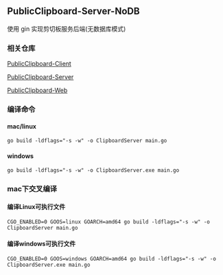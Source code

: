 ## PublicClipboard-Server-NoDB

使用 gin 实现剪切板服务后端(无数据库模式)

### 相关仓库
[PublicClipboard-Client](https://github.com/sxz799/PublicClipboard-Client)

[PublicClipboard-Server](https://github.com/sxz799/PublicClipboard-Server)

[PublicClipboard-Web](https://github.com/sxz799/PublicClipboard-Web)


### 编译命令

#### mac/linux
```
go build -ldflags="-s -w" -o ClipboardServer main.go
```
#### windows

```
go build -ldflags="-s -w" -o ClipboardServer.exe main.go
```

### mac下交叉编译

#### 编译Linux可执行文件

```
CGO_ENABLED=0 GOOS=linux GOARCH=amd64 go build -ldflags="-s -w" -o ClipboardServer main.go
```
#### 编译windows可执行文件

```
CGO_ENABLED=0 GOOS=windows GOARCH=amd64 go build -ldflags="-s -w" -o ClipboardServer.exe main.go
```


